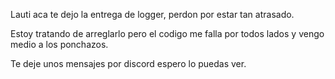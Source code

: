 Lauti aca te dejo la entrega de logger, perdon por estar tan atrasado.

Estoy tratando de arreglarlo pero el codigo me falla por todos lados y vengo medio a los ponchazos.

Te deje unos mensajes por discord espero lo puedas ver.








